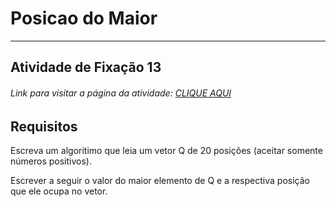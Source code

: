 # Posicao do Maior 

---

## Atividade de Fixação 13  

###### Link para visitar a página da atividade: [CLIQUE AQUI](https://giunossauro.github.io/iFood_Lets-Code_Sala-842/2_Logica-com-JavaScript/Atividades-de-Fixacao/13_Posicao-do-Maior/Posicao-do-Maior.html)

## Requisitos

Escreva um algoritimo que leia um vetor Q de 20 posições (aceitar somente números positivos).  

Escrever a seguir o valor do maior elemento de Q e a respectiva posição que ele ocupa no vetor.  
 